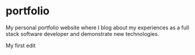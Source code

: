 # portfolio
My personal portfolio website where I blog about my experiences as a full stack software developer and demonstrate new technologies.

My first edit